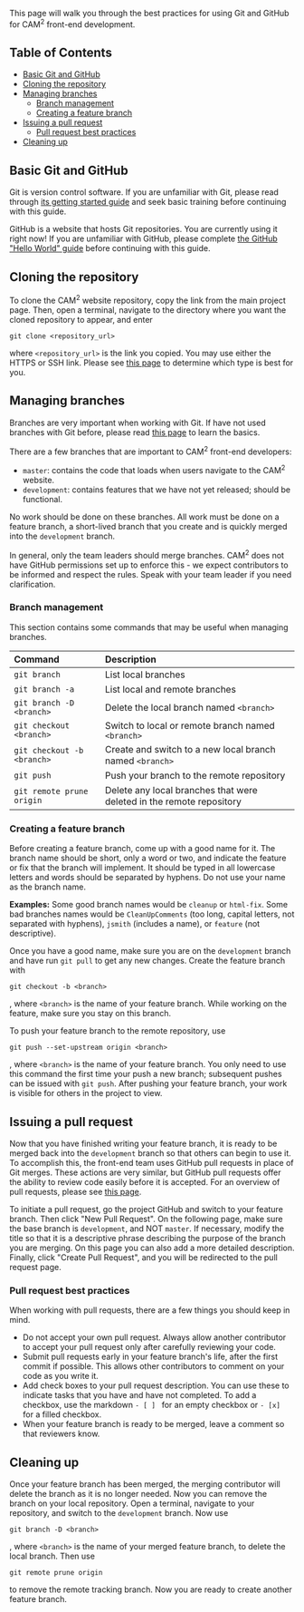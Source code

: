 This page will walk you through the best practices for using Git and GitHub for CAM<sup>2</sup> front-end development.

## Table of Contents

+ [Basic Git and GitHub](#basic-git-and-github)
+ [Cloning the repository](#cloning-the-repository)
+ [Managing branches](#managing-branches)
    + [Branch management](#branch-management)
    + [Creating a feature branch](#creating-a-feature-branch)
+ [Issuing a pull request](#issuing-a-pull-request)
     + [Pull request best practices](#pull-request-best-practices)
+ [Cleaning up](#cleaning-up)

## Basic Git and GitHub

Git is version control software. If you are unfamiliar with Git, please read through [its getting started guide](https://git-scm.com/doc) and seek basic training before continuing with this guide.

GitHub is a website that hosts Git repositories. You are currently using it right now! If you are unfamiliar with GitHub, please complete [the GitHub "Hello World" guide](https://guides.github.com/activities/hello-world/) before continuing with this guide.

## Cloning the repository

To clone the CAM<sup>2</sup> website repository, copy the link from the main project page. Then, open a terminal, navigate to the directory where you want the cloned repository to appear, and enter
```
git clone <repository_url>
```
where `<repository_url>` is the link you copied. You may use either the HTTPS or SSH link. Please see [this page](https://help.github.com/articles/which-remote-url-should-i-use/) to determine which type is best for you.

## Managing branches

Branches are very important when working with Git. If have not used branches with Git before, please read [this page](https://git-scm.com/book/en/v2/Git-Branching-Basic-Branching-and-Merging) to learn the basics.

There are a few branches that are important to CAM<sup>2</sup> front-end developers:

- `master`: contains the code that loads when users navigate to the CAM<sup>2</sup> website.
- `development`: contains features that we have not yet released; should be functional.

No work should be done on these branches. All work must be done on a feature branch, a short-lived branch that you create and is quickly merged into the `development` branch.

In general, only the team leaders should merge branches. CAM<sup>2</sup> does not have GitHub permissions set up to enforce this - we expect contributors to be informed and respect the rules. Speak with your team leader if you need clarification.

### Branch management

This section contains some commands that may be useful when managing branches.

| Command                    | Description                                                          |
|:-------------------------- |:-------------------------------------------------------------------- |
| `git branch`               | List local branches                                                  |
| `git branch -a`            | List local and remote branches                                       |
| `git branch -D <branch>`   | Delete the local branch named `<branch>`                             |
| `git checkout <branch>`    | Switch to local or remote branch named `<branch>`                    |
| `git checkout -b <branch>` | Create and switch to a new local branch named `<branch>`             |
| `git push`                 | Push your branch to the remote repository                            |
| `git remote prune origin`  | Delete any local branches that were deleted in the remote repository |

### Creating a feature branch

Before creating a feature branch, come up with a good name for it. The branch name should be short, only a word or two, and indicate the feature or fix that the branch will implement. It should be typed in all lowercase letters and words should be separated by hyphens. Do not use your name as the branch name.

**Examples:** Some good branch names would be `cleanup` or `html-fix`. Some bad branches names would be `CleanUpComments` (too long, capital letters, not separated with hyphens), `jsmith` (includes a name), or `feature` (not descriptive).

Once you have a good name, make sure you are on the `development` branch and have run `git pull` to get any new changes. Create the feature branch with
```
git checkout -b <branch>
```
, where `<branch>` is the name of your feature branch. While working on the feature, make sure you stay on this branch.

To push your feature branch to the remote repository, use
```
git push --set-upstream origin <branch>
```
, where `<branch>` is the name of your feature branch. You only need to use this command the first time your push a new branch; subsequent pushes can be issued with `git push`. After pushing your feature branch, your work is visible for others in the project to view.

## Issuing a pull request

Now that you have finished writing your feature branch, it is ready to be merged back into the `development` branch so that others can begin to use it. To accomplish this, the front-end team uses GitHub pull requests in place of Git merges. These actions are very similar, but GitHub pull requests offer the ability to review code easily before it is accepted. For an overview of pull requests, please see [this page](https://help.github.com/articles/about-pull-requests/).

To initiate a pull request, go the project GitHub and switch to your feature branch. Then click "New Pull Request". On the following page, make sure the base branch is `development`, and NOT `master`. If necessary, modify the title so that it is a descriptive phrase describing the purpose of the branch you are merging. On this page you can also add a more detailed description. Finally, click "Create Pull Request", and you will be redirected to the pull request page.

### Pull request best practices

When working with pull requests, there are a few things you should keep in mind.

- Do not accept your own pull request. Always allow another contributor to accept your pull request only after carefully reviewing your code.
- Submit pull requests early in your feature branch's life, after the first commit if possible. This allows other contributors to comment on your code as you write it.
- Add check boxes to your pull request description. You can use these to indicate tasks that you have and have not completed. To add a checkbox, use the markdown `- [ ] ` for an empty checkbox or `- [x] ` for a filled checkbox.
- When your feature branch is ready to be merged, leave a comment so that reviewers know.

## Cleaning up

Once your feature branch has been merged, the merging contributor will delete the branch as it is no longer needed. Now you can remove the branch on your local repository. Open a terminal, navigate to your repository, and switch to the `development` branch. Now use
```
git branch -D <branch>
```
, where `<branch>` is the name of your merged feature branch, to delete the local branch. Then use
```
git remote prune origin
```
to remove the remote tracking branch. Now you are ready to create another feature branch.